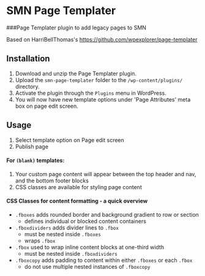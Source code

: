 # SMN Page Templater
###Page Templater plugin to add legacy pages to SMN

Based on HarriBellThomas's https://github.com/wpexplorer/page-templater

## Installation
1. Download and unzip the Page Templater plugin.
2. Upload the `smn-page-templater` folder to the `/wp-content/plugins/` directory.
3. Activate the plugin through the `Plugins` menu in WordPress.
4. You will now have new template options under 'Page Attributes' meta box on page edit screen.

## Usage
1. Select template option on Page edit screen
2. Publish page

#### For `(blank)` templates:
1. Your custom page content will appear between the top header and nav, and the bottom footer blocks
2. CSS classes are available for styling page content

#### CSS Classes for content formatting - a quick overview
- `.fboxes` adds rounded border and background gradient to row or section
    * defines individual or blocked content containers
- `.fboxdividers` adds divider lines to `.fbox`
    * must be nested inside `.fboxes`
    * wraps `.fbox`
- `.fbox` used to wrap inline content blocks at one-third width
    * must be nested inside `.fboxdividers`
- `.fboxcopy` adds padding to content within either `.fboxes` or each `.fbox`
    * do not use multiple nested instances of `.fboxcopy`
